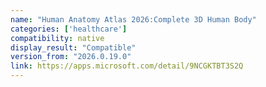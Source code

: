 ```yaml
---
name: "Human Anatomy Atlas 2026:Complete 3D Human Body"
categories: ['healthcare']
compatibility: native
display_result: "Compatible"
version_from: "2026.0.19.0"
link: https://apps.microsoft.com/detail/9NCGKTBT3S2Q
---
```

